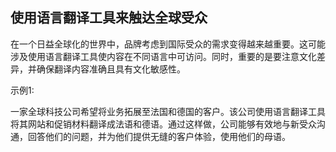 ## 使用语言翻译工具来触达全球受众

在一个日益全球化的世界中，品牌考虑到国际受众的需求变得越来越重要。这可能涉及使用语言翻译工具使内容在不同语言中可访问。同时，重要的是要注意文化差异，并确保翻译内容准确且具有文化敏感性。

示例1:

一家全球科技公司希望将业务拓展至法国和德国的客户。该公司使用语言翻译工具将其网站和促销材料翻译成法语和德语。通过这样做，公司能够有效地与新受众沟通，回答他们的问题，并为他们提供无缝的客户体验，使用他们的母语。
